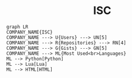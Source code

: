 <h1 align="center">ISC</h1>

```mermaid
graph LR
COMPANY_NAME{ISC}
COMPANY_NAME ---> U{Users} ---> UN[5]
COMPANY_NAME ---> R{Repositories} ---> RN[4]
COMPANY_NAME ---> G{Gists} ---> GN[5]
COMPANY_NAME ---> ML{Most Used<br>Languages}
ML --> Python[Python]
ML --> Lua[Lua]
ML --> HTML[HTML]
```
